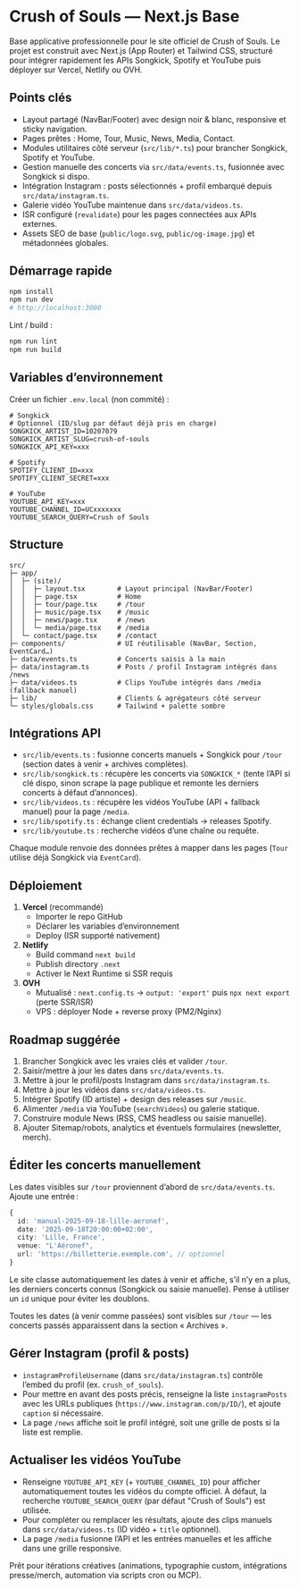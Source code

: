 # Crush of Souls — Next.js Base

Base applicative professionnelle pour le site officiel de Crush of Souls. Le projet est construit avec Next.js (App Router) et Tailwind CSS, structuré pour intégrer rapidement les APIs Songkick, Spotify et YouTube puis déployer sur Vercel, Netlify ou OVH.

## Points clés
- Layout partagé (NavBar/Footer) avec design noir & blanc, responsive et sticky navigation.
- Pages prêtes : Home, Tour, Music, News, Media, Contact.
- Modules utilitaires côté serveur (`src/lib/*.ts`) pour brancher Songkick, Spotify et YouTube.
- Gestion manuelle des concerts via `src/data/events.ts`, fusionnée avec Songkick si dispo.
- Intégration Instagram : posts sélectionnés + profil embarqué depuis `src/data/instagram.ts`.
- Galerie vidéo YouTube maintenue dans `src/data/videos.ts`.
- ISR configuré (`revalidate`) pour les pages connectées aux APIs externes.
- Assets SEO de base (`public/logo.svg`, `public/og-image.jpg`) et métadonnées globales.

## Démarrage rapide
```bash
npm install
npm run dev
# http://localhost:3000
```

Lint / build :
```bash
npm run lint
npm run build
```

## Variables d’environnement
Créer un fichier `.env.local` (non commité) :
```
# Songkick
# Optionnel (ID/slug par défaut déjà pris en charge)
SONGKICK_ARTIST_ID=10207079
SONGKICK_ARTIST_SLUG=crush-of-souls
SONGKICK_API_KEY=xxx

# Spotify
SPOTIFY_CLIENT_ID=xxx
SPOTIFY_CLIENT_SECRET=xxx

# YouTube
YOUTUBE_API_KEY=xxx
YOUTUBE_CHANNEL_ID=UCxxxxxxx
YOUTUBE_SEARCH_QUERY=Crush of Souls
```

## Structure
```
src/
├─ app/
│  ├─ (site)/
│  │  ├─ layout.tsx        # Layout principal (NavBar/Footer)
│  │  ├─ page.tsx          # Home
│  │  ├─ tour/page.tsx     # /tour
│  │  ├─ music/page.tsx    # /music
│  │  ├─ news/page.tsx     # /news
│  │  └─ media/page.tsx    # /media
│  └─ contact/page.tsx     # /contact
├─ components/             # UI réutilisable (NavBar, Section, EventCard…)
├─ data/events.ts          # Concerts saisis à la main
├─ data/instagram.ts       # Posts / profil Instagram intégrés dans /news
├─ data/videos.ts          # Clips YouTube intégrés dans /media (fallback manuel)
├─ lib/                    # Clients & agrégateurs côté serveur
└─ styles/globals.css      # Tailwind + palette sombre
```

## Intégrations API
- `src/lib/events.ts` : fusionne concerts manuels + Songkick pour `/tour` (section dates à venir + archives complètes).
- `src/lib/songkick.ts` : récupère les concerts via `SONGKICK_*` (tente l’API si clé dispo, sinon scrape la page publique et remonte les derniers concerts à défaut d’annonces).
- `src/lib/videos.ts` : récupère les vidéos YouTube (API + fallback manuel) pour la page `/media`.
- `src/lib/spotify.ts` : échange client credentials → releases Spotify.
- `src/lib/youtube.ts` : recherche vidéos d’une chaîne ou requête.

Chaque module renvoie des données prêtes à mapper dans les pages (`Tour` utilise déjà Songkick via `EventCard`).

## Déploiement
1. **Vercel** (recommandé)  
   - Importer le repo GitHub  
   - Déclarer les variables d’environnement  
   - Deploy (ISR supporté nativement)
2. **Netlify**  
   - Build command `next build`  
   - Publish directory `.next`  
   - Activer le Next Runtime si SSR requis
3. **OVH**  
   - Mutualisé : `next.config.ts` → `output: 'export'` puis `npx next export` (perte SSR/ISR)  
   - VPS : déployer Node + reverse proxy (PM2/Nginx)

## Roadmap suggérée
1. Brancher Songkick avec les vraies clés et valider `/tour`.
2. Saisir/mettre à jour les dates dans `src/data/events.ts`.
3. Mettre à jour le profil/posts Instagram dans `src/data/instagram.ts`.
4. Mettre à jour les vidéos dans `src/data/videos.ts`.
5. Intégrer Spotify (ID artiste) + design des releases sur `/music`.
6. Alimenter `/media` via YouTube (`searchVideos`) ou galerie statique.
7. Construire module News (RSS, CMS headless ou saisie manuelle).
8. Ajouter Sitemap/robots, analytics et éventuels formulaires (newsletter, merch).

## Éditer les concerts manuellement

Les dates visibles sur `/tour` proviennent d’abord de `src/data/events.ts`. Ajoute une entrée :

```ts
{
  id: 'manual-2025-09-18-lille-aeronef',
  date: '2025-09-18T20:00:00+02:00',
  city: 'Lille, France',
  venue: "L'Aéronef",
  url: 'https://billetterie.exemple.com', // optionnel
}
```

Le site classe automatiquement les dates à venir et affiche, s’il n’y en a plus, les derniers concerts connus (Songkick ou saisie manuelle). Pense à utiliser un `id` unique pour éviter les doublons.

Toutes les dates (à venir comme passées) sont visibles sur `/tour` — les concerts passés apparaissent dans la section « Archives ».

## Gérer Instagram (profil & posts)

- `instagramProfileUsername` (dans `src/data/instagram.ts`) contrôle l’embed du profil (ex. `crush_of_souls`).
- Pour mettre en avant des posts précis, renseigne la liste `instagramPosts` avec les URLs publiques (`https://www.instagram.com/p/ID/`), et ajoute `caption` si nécessaire.
- La page `/news` affiche soit le profil intégré, soit une grille de posts si la liste est remplie.

## Actualiser les vidéos YouTube

- Renseigne `YOUTUBE_API_KEY` (+ `YOUTUBE_CHANNEL_ID`) pour afficher automatiquement toutes les vidéos
  du compte officiel. À défaut, la recherche `YOUTUBE_SEARCH_QUERY` (par défaut "Crush of Souls") est utilisée.
- Pour compléter ou remplacer les résultats, ajoute des clips manuels dans `src/data/videos.ts`
  (ID vidéo + `title` optionnel).
- La page `/media` fusionne l’API et les entrées manuelles et les affiche dans une grille responsive.

Prêt pour itérations créatives (animations, typographie custom, intégrations presse/merch, automation via scripts cron ou MCP).

